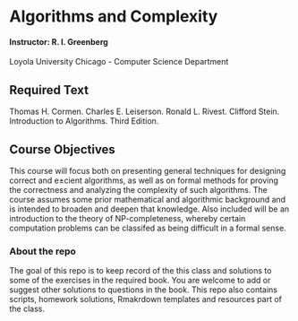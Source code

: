 # Algorithms and Complexity
#### Instructor: R. I. Greenberg
Loyola University Chicago - Computer Science Department

## Required Text
Thomas H. Cormen. Charles E. Leiserson. Ronald L. Rivest. Clifford Stein. Introduction to Algorithms. Third Edition.

## Course Objectives 

This course will focus both on presenting general techniques for designing correct and
e±cient algorithms, as well as on formal methods for proving the correctness and analyzing the complexity of
such algorithms. The course assumes some prior mathematical and algorithmic background and is intended to broaden and deepen that knowledge. Also included will be an introduction to the theory of NP-completeness, whereby certain computation problems can be classifed as being difficult in a formal sense.

### About the repo

The goal of this repo is to keep record of the this class and solutions to some of the exercises in the required book. You are welcome to add or suggest other solutions to questions in the book. This repo also contains scripts, homework solutions, Rmakrdown templates and resources part of the class.  


